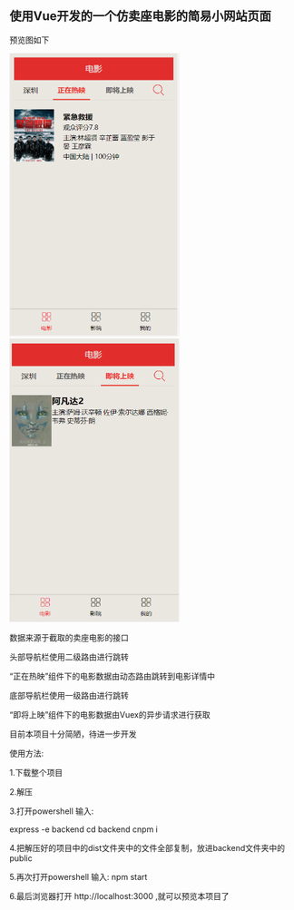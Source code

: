 <h2>使用Vue开发的一个仿卖座电影的简易小网站页面</h2>

预览图如下
<div>
<img src="screenshots/nowplaying.png" width="300px" height="500px"/>
<img src="screenshots/comingsoon.png" width="300px" height="500px"/>
</div>

数据来源于截取的卖座电影的接口

头部导航栏使用二级路由进行跳转

“正在热映”组件下的电影数据由动态路由跳转到电影详情中

底部导航栏使用一级路由进行跳转

“即将上映”组件下的电影数据由Vuex的异步请求进行获取

目前本项目十分简陋，待进一步开发

使用方法:

1.下载整个项目

2.解压

3.打开powershell 输入:

express -e backend
cd backend
cnpm i

4.把解压好的项目中的dist文件夹中的文件全部复制，放进backend文件夹中的public

5.再次打开powershell 输入:
npm start

6.最后浏览器打开 http://localhost:3000 ,就可以预览本项目了
